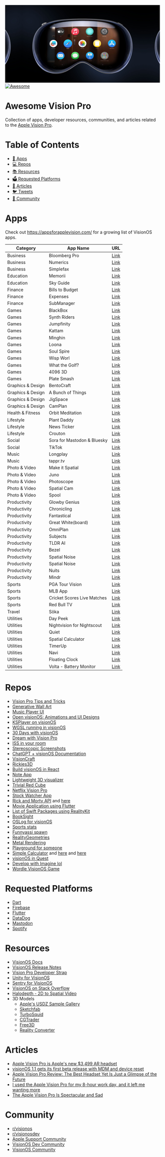 <img src="https://github.com/jtmuller5/Awesome-Vision-Pro/raw/main/avp_cover.png" />

<a href="https://awesome.re">
    <img src="https://awesome.re/badge.svg" alt="Awesome">
</a>

# Awesome Vision Pro
Collection of apps, developer resources, communities, and articles related to the [Apple Vision Pro](https://www.apple.com/apple-vision-pro/).

# Table of Contents
- [📲 Apps](#Apps)
- [💻 Repos](#Repos)
- [📚 Resources](#Resources)
- [🗳️ Requested Platforms](#Requested-Platforms)
- [📰 Articles](#Articles)
- [🐦 Tweets](Tweets.md)
- [👥 Community](#Community)

# Apps

Check out https://appsforapplevision.com/ for a growing list of VisionOS apps.

| Category | App Name | URL |
|----------|----------|-----|
| Business | Bloomberg Pro | [Link](https://apps.apple.com/us/app/bloomberg-pro-for-vision/id6473833932) |
| Business | Numerics | [Link](https://apps.apple.com/us/app/numerics-business-dashboards/id875319874?platform=appleVisionPro) |
| Business | Simplefax | [Link](https://furnacecreek.org/simplefax/vision) |
| Education | Memorii | [Link](https://www.studioamanga.com/memorii/) |
| Education | Sky Guide | [Link](https://www.fifthstarlabs.com/sky-guide) |
| Finance | Bills to Budget | [Link](https://apps.apple.com/us/app/bills-to-budget/id1636872963) |
| Finance | Expenses | [Link](https://getexpenses.app) |
| Finance | SubManager | [Link](https://getsubmanager.app/) |
| Games | BlackBox | [Link](https://www.blackboxpuzzles.com/) |
| Games | Synth Riders | [Link](https://synthridersvr.com/) |
| Games | Jumpfinity | [Link](https://apps.apple.com/us/app/jumpfinity/id6477134673) |
| Games | Kattam | [Link](https://apps.apple.com/us/app/kattam/id6476475799) |
| Games | Minghin | [Link](https://minghin.letvar.io) |
| Games | Loona | [Link](https://loona.vision/) |
| Games | Soul Spire | [Link](https://soulassembly.com/games) |
| Games | Wisp Worl | [Link](https://apps.apple.com/us/app/wisp-world/id6476198961) |
| Games | What the Golf? | [Link](https://whatthegames.com/golf) |
| Games | 4096 3D | [Link](https://apps.apple.com/us/app/4096-3d/id6477547599) |
| Games | Plate Smash | [Link](https://apps.apple.com/nz/app/plate-smasher/id6478007815) |
| Graphics & Design | BentoCraft | [Link](https://thatvirtualboy.com/bentocraft) |
| Graphics & Design | A Bunch of Things | [Link](https://apps.apple.com/us/app/a-bunch-of-things/id6477489901) |
| Graphics & Design | JigSpace | [Link](https://www.jig.space/blog/jigspace-featured-apple-vision-pro-announcement) |
| Graphics & Design | CamPlan | [Link](https://camplan.ai/) |
| Health & Fitness | Orbit Meditation | [Link](https://orbitmeditationapp.com/) |
| Lifestyle | Plant Daddy | [Link](https://plantdaddy.app) |
| Lifestyle | News Ticker | [Link](https://apps.apple.com/us/app/news-ticker/id6477275619) |
| Lifestyle | Crouton | [Link](https://apps.apple.com/nz/app/crouton-recipe-manager/id1461650987) |
| Social | Sora for Mastodon & Bluesky | [Link](https://apps.apple.com/us/app/sora-for-mastodon-bluesky/id6450969760) |
| Social | TikTok | [Link](https://techcrunch.com/2024/02/15/tiktok-launches-a-reimagined-app-for-the-apple-vision-pro/) |
| Music | Longplay | [Link](https://longplay.rocks) |
| Music | tappr.tv | [Link](https://www.tappr.tv) |
| Photo & Video | Make it Spatial | [Link](https://apps.apple.com/us/app/make-it-spatial/id6477729396?mt=12) |
| Photo & Video | Juno | [Link](https://christianselig.com/2024/02/introducing-juno/) |
| Photo & Video | Photoscope | [Link](https://leitmotif.dev/photoscope) |
| Photo & Video | Spatial Cam | [Link](https://apps.apple.com/us/app/spatial-cam/id6477200179?platform=appleVisionPro) |
| Photo & Video | Spool | [Link](https://apps.apple.com/us/app/spool-music-video-editor/id1604274234?platform=appleVisionPro) |
| Productivity | Glowby Genius | [Link](https://apps.apple.com/us/app/glowby-genius/id6446417094) |
| Productivity | Chronicling | [Link](https://chroniclingapp.com/2024/01/apple-vision-pro-launch-ready/) |
| Productivity | Fantastical | [Link](https://flexibits.com/blog/2023/08/sneaking-a-peek-at-fantastical-on-apple-vision-pro/) |
| Productivity | Great White(board) | [Link](https://www.swankyshark.com/great-white-board.html) |
| Productivity | OmniPlan | [Link](https://www.omnigroup.com/blog/omniplan-coming-to-apple-vision-pro) |
| Productivity | Subjects | [Link](https://eyen.fr/subjects/) |
| Productivity | TLDR AI | [Link](https://apps.apple.com/us/app/tldr-ai/id6449050657) |
| Productivity | Bezel | [Link](https://getbezel.app/vision/) |
| Productivity | Spatial Noise | [Link](https://apps.apple.com/us/app/spatial-noise/id6477335349) |
| Productivity | Spatial Noise | [Link](https://darknoise.app/spatial/press) |
| Productivity | Nuits | [Link](https://apps.apple.com/us/app/nuits-white-noise-soundscapes/id1667217062) |
| Productivity | Mindr | [Link](https://apps.apple.com/us/app/mindr-habit-forming-reminder/id6451364783) |
| Sports | PGA Tour Vision | [Link](https://www.pgatour.com/article/news/latest/2024/02/01/pga-tour-vision-experience-new-spatial-app-apple-vision-pro-february-2-reality-application-immersive) |
| Sports | MLB App | [Link](https://www.mlb.com/press-release/press-release-major-league-baseball-launches-new-mlb-app-on-apple-vision-pro-to-continue-revolutionizing-the-sports-viewing-experience#:~:text=While%20watching%20a%20game%20in,%2Dthe%2Dart%20tracking%20technology.) |
| Sports | Cricket Scores Live Matches | [Link](https://apps.apple.com/us/app/cricket-scores-live-matches/id1616385207) |
| Sports | Red Bull TV | [Link](https://apps.apple.com/us/app/red-bull-tv-watch-live-events/id364269164?platform=appleVisionPro) |
| Travel | Söka | [Link](https://soka.appdeco.ca) |
| Utilities | Day Peek | [Link](https://twitter.com/day_peek) |
| Utilities | Nightvision for Nightscout | [Link](https://t.co/OEhu4ViP8K) |
| Utilities | Quiet | [Link](https://petercammeraat.net/projects/quiet/) |
| Utilities | Spatial Calculator | [Link](https://apps.apple.com/us/app/spatial-calculator/id6476468151) |
| Utilities | TimerUp | [Link](https://apps.apple.com/us/app/timerup-multi-step-timer/id6449905683) |
| Utilities | Navi | [Link](https://apps.apple.com/us/app/navi-subtitles-translation/id1573261774?platform=appleVisionPro) |
| Utilities | Floating Clock | [Link](https://sindresorhus.com/floating-clock) |
| Utilities | Volta - Battery Monitor | [Link](https://apps.apple.com/us/app/volta-battery-monitor/id6477499827) |


# Repos
- [Vision Pro Tips and Tricks](https://github.com/jtmuller5/VisionOS-Tips-and-Tricks/tree/main)
- [Generative Wall Art](https://github.com/tracyhenry/GenerativeDoodleArt_VisionOS)
- [Music Player UI](https://github.com/vinothvino42/MusicPlayerUI-VisionOS)
- [Open visionOS: Animations and UI Designs](https://github.com/amosgyamfi/OpenvisionOS)
- [KSPlayer on visionOS](https://github.com/kingslay/KSPlayer)
- [WGSL running in visionOS](https://github.com/jinleili/wgpu-in-app)
- [30 Days with visionOS](https://github.com/satoshi0212/visionOS_30Days)
- [Dream with Vision Pro](https://github.com/Sigil-Wen/Dream-with-Vision-Pro)
- [ISS in your room](https://github.com/ynagatomo/ISSInYourRoomVO)
- [Stereoscopic Screenshots](https://github.com/zhuowei/VisionOSStereoScreenshots)
- [ChatGPT + visionOS Documentation](https://github.com/Takuzen/visionosdocsgpt-cli)
- [VisionCraft](https://github.com/Sigil-Wen/VisionCraft)
- [Rickies3D](https://github.com/JamBlumberg/Rickies3D)
- [Build visionOS in React](https://github.com/gabrieldonadel/react-native-visionos)
- [Note App](https://cordovaputra.com/works/spatial-experience)
- [Lightweight 3D visualizer](https://github.com/matteofontana-app/MF3DE)
- [Trivial Red Cube](https://github.com/faisalmemon/trivial-red-cube-visionos-app)
- [Netflix Vision Pro](https://github.com/barisozgenn/NetflixVisionPro)
- [Stock Watcher App](https://github.com/6/StonksPro)
- [Rick and Morty API](https://github.com/AdrianZzito/Rick-Morty-visionOS) and [here](https://github.com/Muruadev/RickAndMorty-visionOS)
- [Movie Application using Flutter](https://github.com/Thaanu2001/Movie-App-VisionOS-Flutter)
- [List of Swift Packages using RealityKit](https://github.com/maxxfrazer/RealityKit-Package-Collection)
- [BookSight](https://github.com/AdrianZzito/visionOS-Portfolio)
- [OSLog for visionOS](https://github.com/gokulnair2001/OSLogKit)
- [Sports stats](https://github.com/alfianlosari/XCAFootballStats)
- [Funnyassi spawn](https://github.com/TETRA2000/visionOS-Funassyi)
- [RealityGeometries](https://github.com/maxxfrazer/RealityGeometries)
- [Metal Rendering](https://github.com/metal-by-example/metal-spatial-rendering)
- [Playground for someone](https://github.com/anshumalivfx/First_Vision_Pro_App)
- [Simple Calculator](https://github.com/bahadiraraz/visionOS-example) and [here](https://github.com/ishaanbedi/Vision-Calculator) and [here](https://github.com/fukutawata/visionOS_calculator)
- [visionOS in Quest](https://github.com/JustinPBarnett/visionOS-Demo)
- [Develop with Imagine lol](https://github.com/BaeBae33/visionOS-develop-with-imagine)
- [Wordle VisionOS Game](https://github.com/qaze/vision_wordle/)

# Requested Platforms
- [Dart](https://github.com/dart-lang/native/issues/961)
- [Firebase](https://github.com/firebase/firebase-ios-sdk/issues/12161)
- [Flutter](https://github.com/flutter/flutter/issues/129638)
- [DataDog](https://github.com/DataDog/dd-sdk-ios/issues/1652)
- [Mastodon](https://github.com/mastodon/mastodon-ios/issues/1106)
- [Spotify](https://community.spotify.com/t5/Closed-Ideas/Basic-support-for-vision-pro/idi-p/5862792)

# Resources
- [VisionOS Docs](https://developer.apple.com/visionos/)
- [VisionOS Release Notes](https://developer.apple.com/documentation/visionos-release-notes/visionos-release-notes)
- [Vision Pro Developer Strap](https://idmsa.apple.com/IDMSWebAuth/signin?appIdKey=891bd3417a7776362562d2197f89480a8547b108fd934911bcbea0110d07f757&path=/visionos/developer-strap/&rv=1)
- [Unity for VisionOS](https://docs.unity3d.com/Packages/com.unity.polyspatial.visionos@0.1/manual/visionOSPlatformOverview.html)
- [Sentry for VisionOS](https://docs.sentry.io/platforms/apple/guides/visionos/)
- [VisionOS on Stack Overflow](https://stackoverflow.com/questions/tagged/visionos)
- [Halodepth - 2D to Spatial Video](https://halodepth.com/)
- 3D Models
  - [Apple's USDZ Sample Gallery](https://developer.apple.com/augmented-reality/quick-look/)
  - [Sketchfab](https://sketchfab.com/)
  - [TurboSquid](https://www.turbosquid.com/)
  - [CGTrader](https://www.cgtrader.com/)
  - [Free3D](https://free3d.com/)
  - [Reality Converter](https://developer.apple.com/news/?id=01132020a)


# Articles
- [Apple Vision Pro is Apple's new $3,499 AR headset](https://www.theverge.com/2023/6/5/23738968/apple-vision-pro-ar-headset-features-specs-price-release-date-wwdc-2023)
- [visionOS 1.1 gets its first beta release with MDM and device reset](https://www.macworld.com/article/2228964/visionos-1-1-beta-features-release-date.html)
- [Apple Vision Pro Review: The Best Headset Yet Is Just a Glimpse of the Future](https://www.wsj.com/tech/apple-vision-pro-review-39f2d82e)
- [I used the Apple Vision Pro for my 8-hour work day, and it left me wanting more](https://www.zdnet.com/article/i-used-the-apple-vision-pro-for-my-8-hour-work-day-and-it-left-me-wanting-more/)
- [The Apple Vision Pro Is Spectacular and Sad](https://www.theatlantic.com/technology/archive/2024/02/apple-vision-pro-headset-review/677347/)

# Community
- [r/visionos](https://www.reddit.com/r/visionos/)
- [r/visionosdev](https://www.reddit.com/r/visionosdev/)
- [Apple Support Community](https://discussions.apple.com/community/apple-vision-pro)
- [VisionOS Dev Community](https://twitter.com/i/communities/1676670381879447564)
- [VisionOS Community](https://twitter.com/i/communities/1670560952134303746)
